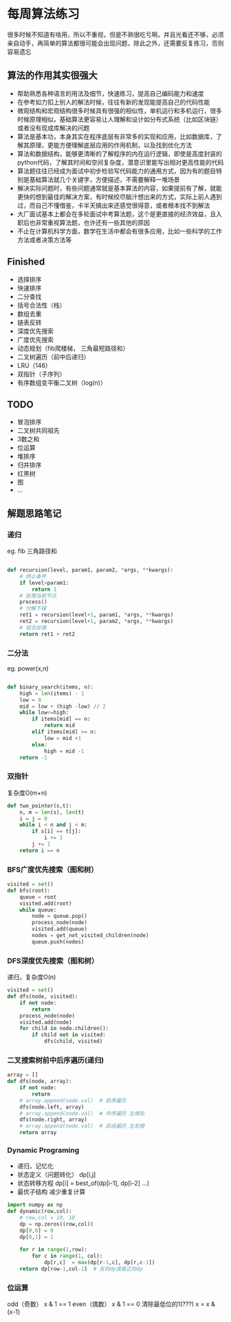 # 每周算法练习
很多时候不知道有啥用，所以不重视，但是不熟很吃亏啊。并且光看还不够，必须亲自动手，再简单的算法都很可能会出现问题，除此之外，还需要反复练习，否则容易遗忘

## 算法的作用其实很强大
- 帮助熟悉各种语言的用法及细节，快速练习，提高自己编码能力和速度
- 在参考如力扣上别人的解法时候，往往有新的发现能提高自己的代码性能
- 微观结构和宏观结构很多时候具有很强的相似性，单机运行和多机运行，很多时候原理相似，基础算法更容易让人理解和设计如分布式系统（比如区块链）或者没有现成库解决的问题
- 算法是基本功，本身其实在程序底层有非常多的实现和应用，比如数据库，了解其原理，更能方便理解底层应用的作用机制，以及找到优化方法
- 算法和数据结构，能够更清晰的了解程序的内在运行逻辑，即使是高度封装的python代码，了解其时间和空间复杂度，潜意识里能写出相对更高性能的代码
- 算法题往往已经成为面试中初步检验写代码能力的通用方式，因为有的题目特别是基础算法就几个关键字，方便描述，不需要解释一堆场景
- 解决实际问题时，有些问题通常就是基本算法的内容，如果提前有了解，就能更快的想到最佳的解决方案，有时候绞尽脑汁想出来的方式，实际上前人遇到过，而自己不懂借鉴，卡半天搞出来还感觉很得意，或者根本找不到解法
- 大厂面试基本上都会在多轮面试中考算法题，这个是更直接的经济效益，且入职后也非常重视算法题，也许还有一些其他的原因
- 不止在计算机科学方面，数学在生活中都会有很多应用，比如一些科学的工作方法或者决策方法等

## Finished
- 选择排序
- 快速排序
- 二分查找
- 括号合法性（栈）
- 数组去重
- 链表反转
- 深度优先搜索
- 广度优先搜索
- 动态规划（fib爬楼梯， 三角最短路径和）
- 二叉树遍历（前中后递归）
- LRU（146）
- 双指针（子序列） 
- 有序数组变平衡二叉树（log(n)）

## TODO
- 冒泡排序
- 二叉树共同祖先
- 3数之和
- 位运算
- 堆排序
- 归并排序
- 红黑树
- 图
- ...


## 解题思路笔记

### 递归
eg. fib 三角路径和
```python

def recursion(level, param1, param2, *args, **kwargs):
    # 终止条件
    if level>param1:
        return 1
    # 处理当前节点
    process()
    # 分解下探
    ret1 = recursion(level+1, param1, *args, **kwargs)
    ret2 = recursion(level+1, param2, *args, **kwargs)
    # 组合处理
    return ret1 + ret2 
```
### 二分法
eg. power(x,n)

```python

def binary_search(items, n):
    high = len(items) - 1
    low = 0
    mid = low + (high -low) // 2
    while low<=high:
        if items[mid] == n:
            return mid
        elif items[mid] >= n:
            low = mid +1
        else:
            high = mid -1
    return -1

```
### 双指针
复杂度O(m+n)
```python
def two_pointer(s,t):
    n, m = len(s), len(t)
    i = j = 0
    while i < n and j < m:
        if s[i] == t[j]:
            i += 1
        j += 1
    return i == n

```

### BFS广度优先搜索（图和树）

```python
visited = set()
def bfs(root):
    queue = root
    visited.add(root)
    while queue:
        node = queue.pop()
        process_node(node)
        visited.add(queue)
        nodes = get_not_visited_children(node)
        queue.push(nodes)
```
### DFS深度优先搜索（图和树）
递归，复杂度O(n)
```python
visited = set()
def dfs(node, visited):
    if not node:
        return 
    process_node(node)
    visited.add(node)
    for child in node.children():
        if child not in visited:
            dfs(child, visited)
```
### 二叉搜索树前中后序遍历(递归)
```python
array = []
def dfs(node, array):
    if not node:
        return
    # array.append(node.val)  # 前序遍历 
    dfs(node.left, array)
    # array.append(node.val)  # 中序遍历 左根右
    dfs(node.right, array)
    # array.append(node.val)  # 后续遍历 左右根
    return array
```


### Dynamic Programing
- 递归，记忆化   
- 状态定义（问题转化）  dp[i,j]   
- 状态转移方程  dp[i] = best_of(dp[i-1], dp[i-2] ...)   
- 最优子结构  减少重复计算   

```python
import numpy as np
def dynamic(row,col):
    # row,col = 10, 10
    dp = np.zeros((row,col))
    dp[0,0] = 0
    dp[0,1] = 1
    
    for r in range(1,row):
        for c in range(1, col):
            dp[r,c]  = max(dp[r-1,c], dp[r,c-1])
    return dp[row-1,col-1]  # 反向dp或者正向dp
```


### 位运算
odd（奇数） x & 1 == 1 
even（偶数） x & 1 == 0
清除最低位的1(???) x = x & (x-1)
 
